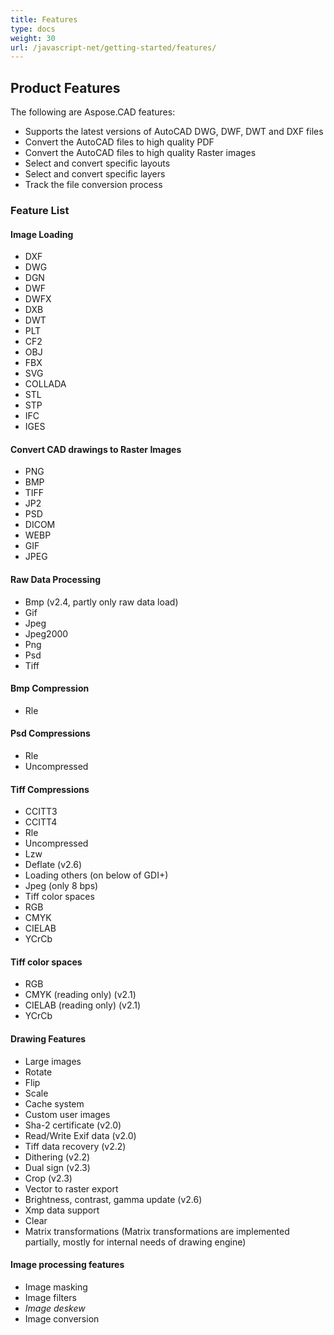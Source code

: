 ```yaml
---
title: Features
type: docs
weight: 30
url: /javascript-net/getting-started/features/
---
```


## **Product Features**
The following are Aspose.CAD features:

- Supports the latest versions of AutoCAD DWG, DWF, DWT and DXF files
- Convert the AutoCAD files to high quality PDF
- Convert the AutoCAD files to high quality Raster images
- Select and convert specific layouts
- Select and convert specific layers
- Track the file conversion process

### **Feature List**
#### **Image Loading**
- DXF
- DWG
- DGN
- DWF
- DWFX
- DXB
- DWT
- PLT
- CF2
- OBJ
- FBX
- SVG
- COLLADA
- STL
- STP
- IFC
- IGES

#### **Convert CAD drawings to Raster Images**
- PNG
- BMP
- TIFF
- JP2
- PSD
- DICOM
- WEBP
- GIF
- JPEG

#### **Raw Data Processing**
- Bmp (v2.4, partly only raw data load)
- Gif
- Jpeg
- Jpeg2000
- Png
- Psd
- Tiff

#### **Bmp Compression**
- Rle

#### **Psd Compressions**
- Rle
- Uncompressed

#### **Tiff Compressions**
- CCITT3
- CCITT4
- Rle
- Uncompressed
- Lzw
- Deflate (v2.6)
- Loading others (on below of GDI+)
- Jpeg (only 8 bps)
- Tiff color spaces
- RGB
- CMYK
- CIELAB
- YCrCb

#### **Tiff color spaces**
- RGB    
- CMYK (reading only) (v2.1)
- CIELAB (reading only) (v2.1)
- YCrCb

#### **Drawing Features**
- Large images    
- Rotate    
- Flip    
- Scale    
- Cache system    
- Custom user images    
- Sha-2 certificate (v2.0)
- Read/Write Exif data (v2.0)
- Tiff data recovery (v2.2)
- Dithering (v2.2)
- Dual sign (v2.3)
- Crop (v2.3)
- Vector to raster export    
- Brightness, contrast, gamma update (v2.6)
- Xmp data support
- Clear
- Matrix transformations (Matrix transformations are implemented partially, mostly for internal needs of drawing engine)

#### **Image processing features**
- Image masking
- Image filters
- *Image deskew*
- Image conversion

